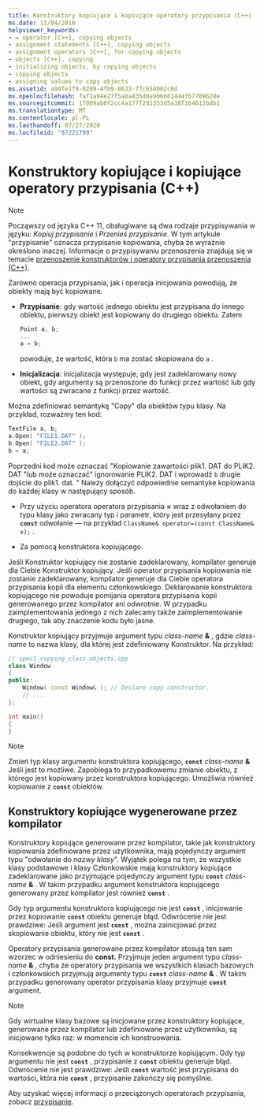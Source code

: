 ```yaml
---
title: Konstruktory kopiujące i kopiujące operatory przypisania (C++)
ms.date: 11/04/2016
helpviewer_keywords:
- = operator [C++], copying objects
- assignment statements [C++], copying objects
- assignment operators [C++], for copying objects
- objects [C++], copying
- initializing objects, by copying objects
- copying objects
- assigning values to copy objects
ms.assetid: a94fe1f9-0289-4fb9-8633-77c654002c0d
ms.openlocfilehash: faf1a94e27f5a0a435d0a906661444f67709628e
ms.sourcegitcommit: 1f009ab0f2cc4a177f2d1353d5a38f164612bdb1
ms.translationtype: MT
ms.contentlocale: pl-PL
ms.lasthandoff: 07/27/2020
ms.locfileid: "87221799"
---
```

# <a name="copy-constructors-and-copy-assignment-operators-c"></a>Konstruktory kopiujące i kopiujące operatory przypisania (C++)

> [!NOTE]
> Począwszy od języka C++ 11, obsługiwane są dwa rodzaje przypisywania w języku: *Kopiuj przypisanie* i *Przenieś przypisanie*. W tym artykule "przypisanie" oznacza przypisanie kopiowania, chyba że wyraźnie określono inaczej. Informacje o przypisywaniu przenoszenia znajdują się w temacie [przenoszenie konstruktorów i operatory przypisania przenoszenia (C++)](move-constructors-and-move-assignment-operators-cpp.md).
>
> Zarówno operacja przypisania, jak i operacja inicjowania powodują, że obiekty mają być kopiowane.

- **Przypisanie**: gdy wartość jednego obiektu jest przypisana do innego obiektu, pierwszy obiekt jest kopiowany do drugiego obiektu. Zatem

    ```cpp
    Point a, b;
    ...
    a = b;
    ```

   powoduje, że wartość, która `b` ma zostać skopiowana do `a` .

- **Inicjalizacja**: inicjalizacja występuje, gdy jest zadeklarowany nowy obiekt, gdy argumenty są przenoszone do funkcji przez wartość lub gdy wartości są zwracane z funkcji przez wartość.

Można zdefiniować semantykę "Copy" dla obiektów typu klasy. Na przykład, rozważmy ten kod:

```cpp
TextFile a, b;
a.Open( "FILE1.DAT" );
b.Open( "FILE2.DAT" );
b = a;
```

Poprzedni kod może oznaczać "Kopiowanie zawartości plik1. DAT do PLIK2. DAT "lub może oznaczać" ignorowanie PLIK2. DAT i wprowadź `b` drugie dojście do plik1. dat. " Należy dołączyć odpowiednie semantyke kopiowania do każdej klasy w następujący sposób.

- Przy użyciu operatora operatora przypisania **=** wraz z odwołaniem do typu klasy jako zwracany typ i parametr, który jest przesyłany przez **`const`** odwołanie — na przykład `ClassName& operator=(const ClassName& x);` .

- Za pomocą konstruktora kopiującego.

Jeśli Konstruktor kopiujący nie zostanie zadeklarowany, kompilator generuje dla Ciebie Konstruktor kopiujący.  Jeśli operator przypisania kopiowania nie zostanie zadeklarowany, kompilator generuje dla Ciebie operatora przypisania kopii dla elementu członkowskiego. Deklarowanie konstruktora kopiującego nie powoduje pomijania operatora przypisania kopii generowanego przez kompilator ani odwrotnie. W przypadku zaimplementowania jednego z nich zalecamy także zaimplementowanie drugiego, tak aby znaczenie kodu było jasne.

Konstruktor kopiujący przyjmuje argument typu <em>class-name</em> <strong>&</strong> , gdzie *class-name* to nazwa klasy, dla której jest zdefiniowany Konstruktor. Na przykład:

```cpp
// spec1_copying_class_objects.cpp
class Window
{
public:
    Window( const Window& ); // Declare copy constructor.
    // ...
};

int main()
{
}
```

> [!NOTE]
> Zmień typ klasy argumentu konstruktora kopiującego, **`const`** <em>class-name</em> <strong>&</strong> Jeśli jest to możliwe. Zapobiega to przypadkowemu zmianie obiektu, z którego jest kopiowany przez konstruktora kopiującego. Umożliwia również kopiowanie z **`const`** obiektów.

## <a name="compiler-generated-copy-constructors"></a>Konstruktory kopiujące wygenerowane przez kompilator

Konstruktory kopiujące generowane przez kompilator, takie jak konstruktory kopiowania zdefiniowane przez użytkownika, mają pojedynczy argument typu "odwołanie do *nazwy klasy*". Wyjątek polega na tym, że wszystkie klasy podstawowe i klasy Członkowskie mają konstruktory kopiujące zadeklarowane jako przyjmujące pojedynczy argument typu **`const`** <em>class-name</em> <strong>&</strong> . W takim przypadku argument konstruktora kopiującego generowany przez kompilator jest również **`const`** .

Gdy typ argumentu konstruktora kopiującego nie jest **`const`** , inicjowanie przez kopiowanie **`const`** obiektu generuje błąd. Odwrócenie nie jest prawdziwe: Jeśli argument jest **`const`** , można zainicjować przez skopiowanie obiektu, który nie jest **`const`** .

Operatory przypisania generowane przez kompilator stosują ten sam wzorzec w odniesieniu do **const.** Przyjmuje jeden argument typu <em>class-name</em> <strong>&</strong> , chyba że operatory przypisania we wszystkich klasach bazowych i członkowskich przyjmują argumenty typu **`const`** <em>class-name</em> <strong>&</strong> . W takim przypadku generowany operator przypisania klasy przyjmuje **`const`** argument.

> [!NOTE]
> Gdy wirtualne klasy bazowe są inicjowane przez konstruktory kopiujące, generowane przez kompilator lub zdefiniowane przez użytkownika, są inicjowane tylko raz: w momencie ich konstruowania.

Konsekwencje są podobne do tych w konstruktorze kopiującym. Gdy typ argumentu nie jest **`const`** , przypisanie z **`const`** obiektu generuje błąd. Odwrócenie nie jest prawdziwe: Jeśli **`const`** wartość jest przypisana do wartości, która nie **`const`** , przypisanie zakończy się pomyślnie.

Aby uzyskać więcej informacji o przeciążonych operatorach przypisania, zobacz [przypisanie](../cpp/assignment.md).
